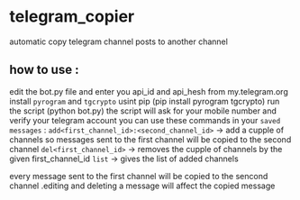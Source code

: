 # telegram_copier
automatic copy telegram channel posts to another channel

## how to use :
edit the bot.py file and enter you api_id and api_hesh from my.telegram.org 
install `pyrogram` and `tgcrypto` usint pip (pip install pyrogram tgcrypto)
run the script (python bot.py)
the script will ask for your mobile number and verify your telegram account
you can use these commands in your `saved messages` :
  `add<first_channel_id>:<second_channel_id>` -> add a cupple of channels so messages sent to the first channel will be copied to the second channel
  `del<first_channel_id>` -> removes the cupple of channels by the given first_channel_id
  `list` -> gives the list of added channels
 
 every message sent to the first channel will be copied to the sencond channel .editing and deleting a message will affect the copied message
